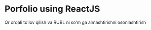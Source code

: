 
# Porfolio using ReactJS

Qr orqali to'lov qilish va RUBL ni so'm ga almashtirishni osonlashtirish  